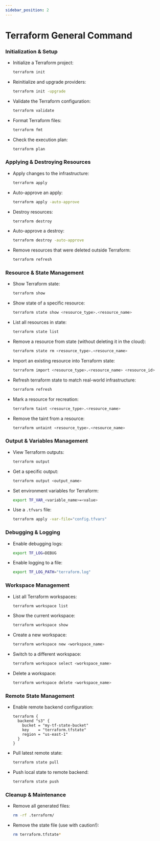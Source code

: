 ```yaml
---
sidebar_position: 2
---
```


# Terraform General Command

### Initialization & Setup
- Initialize a Terraform project:
  ```sh
  terraform init
  ```
- Reinitialize and upgrade providers:
  ```sh
  terraform init -upgrade
  ```
- Validate the Terraform configuration:
  ```sh
  terraform validate
  ```
- Format Terraform files:
  ```sh
  terraform fmt
  ```
- Check the execution plan:
  ```sh
  terraform plan
  ```

### Applying & Destroying Resources
- Apply changes to the infrastructure:
  ```sh
  terraform apply
  ```
- Auto-approve an apply:
  ```sh
  terraform apply -auto-approve
  ```
- Destroy resources:
  ```sh
  terraform destroy
  ```
- Auto-approve a destroy:
  ```sh
  terraform destroy -auto-approve
  ```
- Remove resources that were deleted outside Terraform:
  ```sh
  terraform refresh
  ```

### Resource & State Management
- Show Terraform state:
  ```sh
  terraform show
  ```
- Show state of a specific resource:
  ```sh
  terraform state show <resource_type>.<resource_name>
  ```
- List all resources in state:
  ```sh
  terraform state list
  ```
- Remove a resource from state (without deleting it in the cloud):
  ```sh
  terraform state rm <resource_type>.<resource_name>
  ```
- Import an existing resource into Terraform state:
  ```sh
  terraform import <resource_type>.<resource_name> <resource_id>
  ```
- Refresh terraform state to match real-world infrastructure:
  ```sh
  terraform refresh
  ```
- Mark a resource for recreation:
  ```sh
  terraform taint <resource_type>.<resource_name>
  ```
- Remove the taint from a resource:
  ```sh
  terraform untaint <resource_type>.<resource_name>
  ```

### Output & Variables Management
- View Terraform outputs:
  ```sh
  terraform output
  ```
- Get a specific output:
  ```sh
  terraform output <output_name>
  ```
- Set environment variables for Terraform:
  ```sh
  export TF_VAR_<variable_name>=<value>
  ```
- Use a `.tfvars` file:
  ```sh
  terraform apply -var-file="config.tfvars"
  ```

### Debugging & Logging
- Enable debugging logs:
  ```sh
  export TF_LOG=DEBUG
  ```
- Enable logging to a file:
  ```sh
  export TF_LOG_PATH="terraform.log"
  ```

### Workspace Management
- List all Terraform workspaces:
  ```sh
  terraform workspace list
  ```
- Show the current workspace:
  ```sh
  terraform workspace show
  ```
- Create a new workspace:
  ```sh
  terraform workspace new <workspace_name>
  ```
- Switch to a different workspace:
  ```sh
  terraform workspace select <workspace_name>
  ```
- Delete a workspace:
  ```sh
  terraform workspace delete <workspace_name>
  ```

### Remote State Management
- Enable remote backend configuration:
  ```hcl
  terraform {
    backend "s3" {
      bucket = "my-tf-state-bucket"
      key    = "terraform.tfstate"
      region = "us-east-1"
    }
  }
  ```
- Pull latest remote state:
  ```sh
  terraform state pull
  ```
- Push local state to remote backend:
  ```sh
  terraform state push
  ```

### Cleanup & Maintenance
- Remove all generated files:
  ```sh
  rm -rf .terraform/
  ```
- Remove the state file (use with caution!):
  ```sh
  rm terraform.tfstate*
  ```

